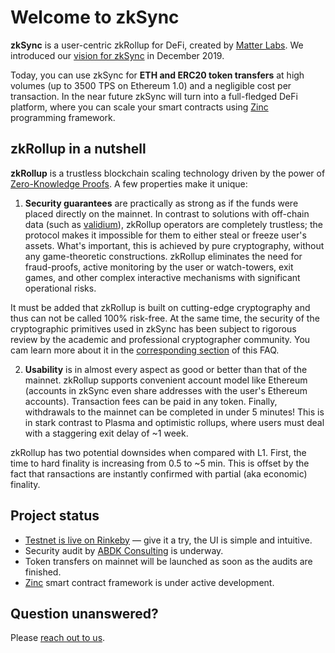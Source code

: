 # Welcome to zkSync

**zkSync** is a user-centric zkRollup for DeFi, created by [Matter Labs](https://matter-labs.io). We introduced our [vision for zkSync](https://medium.com/matter-labs/introducing-zk-sync-the-missing-link-to-mass-adoption-of-ethereum-14c9cea83f58) in December 2019.

Today, you can use zkSync for **ETH and ERC20 token transfers** at high volumes (up to 3500 TPS on Ethereum 1.0) and a negligible cost per transaction. In the near future zkSync will turn into a full-fledged DeFi platform, where you can scale your smart contracts using [Zinc](https://github.com/matter-labs/zinc) programming framework.

## zkRollup in a nutshell

**zkRollup** is a trustless blockchain scaling technology driven by the power of [Zero-Knowledge Proofs](https://github.com/matter-labs/awesome-zero-knowledge-proofs). A few properties make it unique:

1. **Security guarantees** are practically as strong as if the funds were placed directly on the mainnet. In contrast to solutions with off-chain data (such as [validium](https://twitter.com/the_matter_labs/status/1267460624210186241)), zkRollup operators are completely trustless; the protocol makes it impossible for them to either steal or freeze user's assets. What's important, this is achieved by pure cryptography, without any game-theoretic constructions. zkRollup eliminates the need for fraud-proofs, active monitoring by the user or watch-towers, exit games, and other complex interactive mechanisms with significant operational risks.

It must be added that zkRollup is built on cutting-edge cryptography and thus can not be called 100% risk-free. At the same time, the security of the cryptographic primitives used in zkSync has been subject to rigorous review by the academic and professional cryptographer community. You cam learn more about it in the [corresponding section](/faq/security) of this FAQ.

2. **Usability** is in almost every aspect as good or better than that of the mainnet. zkRollup supports convenient account model like Ethereum (accounts in zkSync even share addresses with the user's Ethereum accounts). Transaction fees can be paid in any token. Finally, withdrawals to the mainnet can be completed in under 5 minutes! This is in stark contrast to Plasma and optimistic rollups, where users must deal with a staggering exit delay of ~1 week.

zkRollup has two potential downsides when compared with L1. First, the time to hard finality is increasing from 0.5 to ~5 min. This is offset by the fact that ransactions are instantly confirmed with partial (aka economic) finality.

## Project status

- [Testnet is live on Rinkeby](https://testnet.zksync.io) — give it a try, the UI is simple and intuitive.
- Security audit by [ABDK Consulting](https://www.abdk.consulting/) is underway.
- Token transfers on mainnet will be launched as soon as the audits are finished.
- [Zinc](https://github.com/matter-labs/zinc) smart contract framework is under active development.

## Question unanswered?

Please [reach out to us](/legal/contacts).